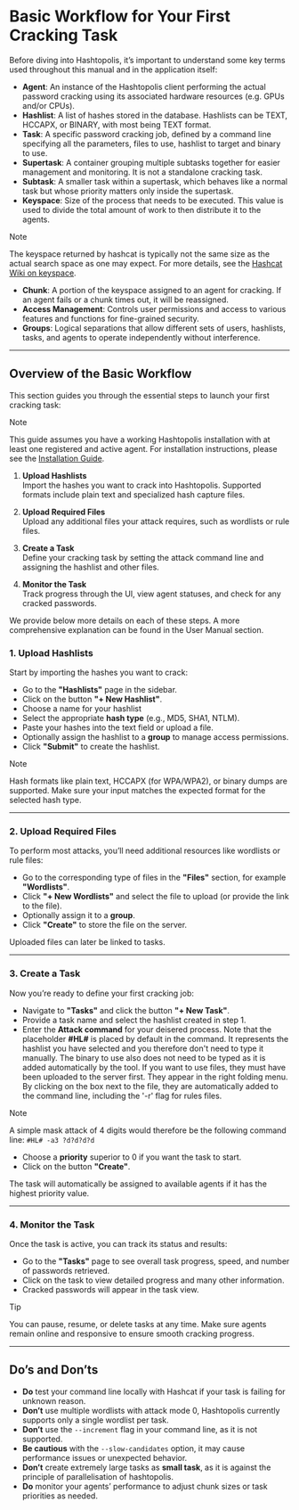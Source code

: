 # Basic Workflow for Your First Cracking Task

Before diving into Hashtopolis, it’s important to understand some key terms used throughout this manual and in the application itself:

- **Agent**: An instance of the Hashtopolis client performing the actual password cracking using its associated hardware resources (e.g. GPUs and/or CPUs).
- **Hashlist**: A list of hashes stored in the database. Hashlists can be TEXT, HCCAPX, or BINARY, with most being TEXT format.
- **Task**: A specific password cracking job, defined by a command line specifying all the parameters, files to use, hashlist to target and binary to use.
- **Supertask**: A container grouping multiple subtasks together for easier management and monitoring. It is not a standalone cracking task.
- **Subtask**: A smaller task within a supertask, which behaves like a normal task but whose priority matters only inside the supertask.
- **Keyspace**: Size of the process that needs to be executed. This value is used to divide the total amount of work to then distribute it to the agents. 
> [!NOTE]  
> The keyspace returned by hashcat is typically not the same size as the actual search space as one may expect. For more details, see the [Hashcat Wiki on keyspace](https://hashcat.net/wiki/doku.php?id=frequently_asked_questions#what_is_a_keyspace).
- **Chunk**: A portion of the keyspace assigned to an agent for cracking. If an agent fails or a chunk times out, it will be reassigned.
- **Access Management**: Controls user permissions and access to various features and functions for fine-grained security.
- **Groups**: Logical separations that allow different sets of users, hashlists, tasks, and agents to operate independently without interference.

---

## Overview of the Basic Workflow

This section guides you through the essential steps to launch your first cracking task:

> [!NOTE]  
> This guide assumes you have a working Hashtopolis installation with at least one registered and active agent. For installation instructions, please see the [Installation Guide](/installation_guidelines/basic_install/).


1. **Upload Hashlists**  
   Import the hashes you want to crack into Hashtopolis. Supported formats include plain text and specialized hash capture files.

2. **Upload Required Files**  
   Upload any additional files your attack requires, such as wordlists or rule files.

3. **Create a Task**  
   Define your cracking task by setting the attack command line and assigning the hashlist and other files.

4. **Monitor the Task**  
   Track progress through the UI, view agent statuses, and check for any cracked passwords.

We provide below more details on each of these steps. A more comprehensive explanation can be found in the User Manual section.

### 1. Upload Hashlists

Start by importing the hashes you want to crack:

- Go to the **"Hashlists"** page in the sidebar.
- Click on the button **"+ New Hashlist"**.
- Choose a name for your hashlist
- Select the appropriate **hash type** (e.g., MD5, SHA1, NTLM).
- Paste your hashes into the text field or upload a file.
- Optionally assign the hashlist to a **group** to manage access permissions.
- Click **"Submit"** to create the hashlist.

> [!NOTE]
> Hash formats like plain text, HCCAPX (for WPA/WPA2), or binary dumps are supported. Make sure your input matches the expected format for the selected hash type.

---

### 2. Upload Required Files

To perform most attacks, you’ll need additional resources like wordlists or rule files:

- Go to the corresponding type of files in the **"Files"** section, for example **"Wordlists"**.
- Click **"+ New Wordlists"** and select the file to upload (or provide the link to the file).
- Optionally assign it to a **group**.
- Click **"Create"** to store the file on the server.

Uploaded files can later be linked to tasks.

---

### 3. Create a Task

Now you’re ready to define your first cracking job:

- Navigate to **"Tasks"** and click the button **"+ New Task"**.
- Provide a task name and select the hashlist created in step 1.
- Enter the **Attack command** for your deisered process. Note that the placeholder **#HL#** is placed by default in the command. It represents the hashlist you have selected and you therefore don't need to type it manually. The binary to use also does not need to be typed as it is added automatically by the tool. If you want to use files, they must have been uploaded to the server first. They appear in the right folding menu. By clicking on the box next to the file, they are automatically added to the command line, including the '-r' flag for rules files. 
> [!NOTE]
> A simple mask attack of 4 digits would therefore be the following command line:
> ```#HL# -a3 ?d?d?d?d```
- Choose a **priority** superior to 0 if you want the task to start. 
- Click on the button **"Create"**.

The task will automatically be assigned to available agents if it has the highest priority value.

---

### 4. Monitor the Task

Once the task is active, you can track its status and results:

- Go to the **"Tasks"** page to see overall task progress, speed, and number of passwords retrieved.
- Click on the task to view detailed progress and many other information.
- Cracked passwords will appear in the task view.

> [!TIP]
> You can pause, resume, or delete tasks at any time. Make sure agents remain online and responsive to ensure smooth cracking progress.


---

## Do’s and Don’ts

- **Do** test your command line locally with Hashcat if your task is failing for unknown reason.
- **Don’t** use multiple wordlists with attack mode 0, Hashtopolis currently supports only a single wordlist per task.
- **Don’t** use the `--increment` flag in your command line, as it is not supported.
- **Be cautious** with the `--slow-candidates` option, it may cause performance issues or unexpected behavior.
- **Don’t** create extremely large tasks as **small task**, as it is against the principle of parallelisation of hashtopolis.
- **Do** monitor your agents’ performance to adjust chunk sizes or task priorities as needed.


